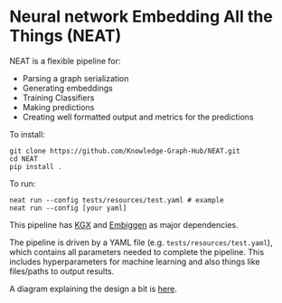 # Neural network Embedding All the Things (NEAT)

NEAT is a flexible pipeline for:
- Parsing a graph serialization
- Generating embeddings
- Training Classifiers
- Making predictions
- Creating well formatted output and metrics for the predictions

To install:

```
git clone https://github.com/Knowledge-Graph-Hub/NEAT.git
cd NEAT
pip install .
```

To run:
```
neat run --config tests/resources/test.yaml # example
neat run --config [your yaml]
```

This pipeline has [KGX](https://github.com/biolink/kgx) and [Embiggen](https://github.com/monarch-initiative/embiggen) as major dependencies.

The pipeline is driven by a YAML file (e.g. `tests/resources/test.yaml`), which contains all parameters needed to complete the pipeline.
This includes hyperparameters for machine learning and also things like files/paths to output results.

A diagram explaining the design a bit is [here](https://app.diagrams.net/#G1XLKYf9ZiBfWmjfAIeI9yYv_CycE8GmIQ).
